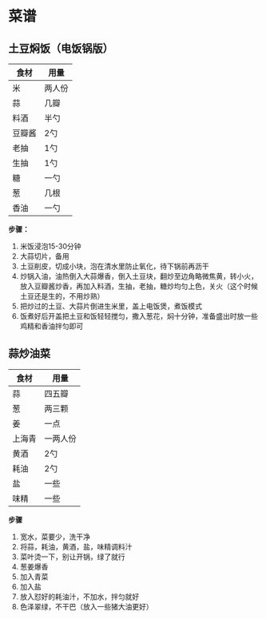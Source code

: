 # 菜谱

## 土豆焖饭（电饭锅版）

| 食材   | 用量   |
| ------ | ------ |
| 米     | 两人份 |
| 蒜     | 几瓣   |
| 料酒   | 半勺   |
| 豆瓣酱 | 2勺    |
| 老抽   | 1勺    |
| 生抽   | 1勺    |
| 糖     | 一勺   |
| 葱     | 几根   |
| 香油   | 一勺   |

**步骤：**

1. 米饭浸泡15-30分钟
2. 大蒜切片，备用
3. 土豆削皮，切成小块，泡在清水里防止氧化，待下锅前再沥干
4. 炒锅入油，油热倒入大蒜爆香，倒入土豆块，翻炒至边角略微焦黄，转小火，放入豆瓣酱炒香，再加入料酒，生抽，老抽，糖炒均匀上色，关火（这个时候土豆还是生的，不用炒熟）
5. 把炒过的土豆、大蒜片倒进生米里，盖上电饭煲，煮饭模式
6. 饭煮好后开盖把土豆和饭轻轻搅匀，撒入葱花，焖十分钟，准备盛出时放一些鸡精和香油拌匀即可



## 蒜炒油菜

| 食材   | 用量     |
| ------ | -------- |
| 蒜     | 四五瓣   |
| 葱     | 两三颗   |
| 姜     | 一点     |
| 上海青 | 一两人份 |
| 黄酒   | 2勺      |
| 耗油   | 2勺      |
| 盐     | 一些     |
| 味精   | 一些     |

**步骤**

1. 宽水，菜要少，洗干净
2. 将蒜，耗油，黄酒，盐，味精调料汁
3. 菜叶烫一下，别让开锅，绿了就行
4. 葱姜爆香
5. 加入青菜
6. 加入盐
7. 放入怼好的耗油汁，不加水，拌匀就好
8. 色泽翠绿，不干巴（放入一些猪大油更好）